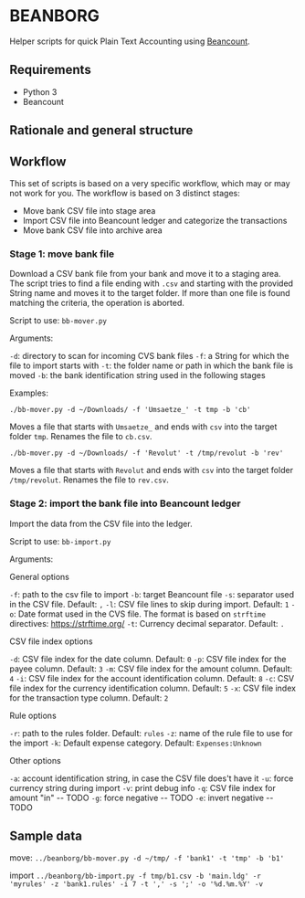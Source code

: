# BEANBORG

Helper scripts for quick Plain Text Accounting using [Beancount](http://furius.ca/beancount/).

## Requirements

- Python 3
- Beancount

## Rationale and general structure



## Workflow

This set of scripts is based on a very specific workflow, which may or may not work for you.
The workflow is based on 3 distinct stages:

- Move bank CSV file into stage area
- Import CSV file into Beancount ledger and categorize the transactions
- Move bank CSV file into archive area

### Stage 1: move bank file

Download a CSV bank file from your bank and move it to a staging area.
The script tries to find a file ending with `.csv` and starting with the provided String name and moves it to the target folder.
If more than one file is found matching the criteria, the operation is aborted.

Script to use: `bb-mover.py`

Arguments:

`-d`: directory to scan for incoming CVS bank files
`-f`: a String for which the file to import starts with
`-t`: the folder name or path in which the bank file is moved
`-b`: the bank identification string used in the following stages


Examples:

```
./bb-mover.py -d ~/Downloads/ -f 'Umsaetze_' -t tmp -b 'cb'
```

Moves a file that starts with `Umsaetze_` and ends with `csv` into the target folder `tmp`. Renames the file to `cb.csv`.

```
./bb-mover.py -d ~/Downloads/ -f 'Revolut' -t /tmp/revolut -b 'rev'
```

Moves a file that starts with `Revolut` and ends with `csv` into the target folder `/tmp/revolut`. Renames the file to `rev.csv`.

### Stage 2: import the bank file into Beancount ledger

Import the data from the CSV file into the ledger.

Script to use: `bb-import.py`

Arguments:

General options

`-f`: path to the csv file to import
`-b`: target Beancount file
`-s`: separator used in the CSV file. Default: `,`
`-l`: CSV file lines to skip during import. Default: `1`
`-o`: Date format used in the CVS file. The format is based on `strftime` directives: https://strftime.org/
`-t`: Currency decimal separator. Default: `.`

CSV file index options

`-d`: CSV file index for the date column. Default: `0`
`-p`: CSV file index for the payee column. Default: `3`
`-m`: CSV file index for the amount column. Default: `4`
`-i`: CSV file index for the account identification column. Default: `8`
`-c`: CSV file index for the currency identification column. Default: `5`
`-x`: CSV file index for the transaction type column. Default: `2`


Rule options

`-r`: path to the rules folder. Default: `rules`
`-z`: name of the rule file to use for the import
`-k`: Default expense category. Default: `Expenses:Unknown`

Other options

`-a`: account identification string, in case the CSV file does't have it 
`-u`: force currency string during import 
`-v`: print debug info
`-q`: CSV file index for amount "in" -- TODO
`-g`: force negative -- TODO
`-e`: invert negative -- TODO



## Sample data

move: `../beanborg/bb-mover.py -d ~/tmp/ -f 'bank1' -t 'tmp' -b 'b1'`

import  `../beanborg/bb-import.py -f tmp/b1.csv -b 'main.ldg' -r 'myrules' -z 'bank1.rules' -i 7 -t ',' -s ';' -o '%d.%m.%Y' -v`









